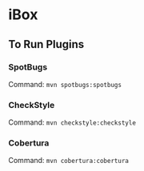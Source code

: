 # iBox

## To Run Plugins 
### SpotBugs
Command: `mvn spotbugs:spotbugs`
### CheckStyle
Command: `mvn checkstyle:checkstyle`
### Cobertura
Command: `mvn cobertura:cobertura`